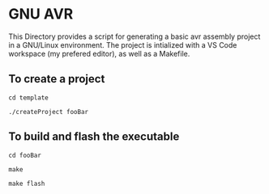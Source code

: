 # GNU AVR
This Directory provides a script for generating a basic avr assembly project in a GNU/Linux environment. The project is intialized with a VS Code workspace (my prefered editor), as well as a Makefile. 

## To create a project
`cd template`

`./createProject fooBar`

## To build and flash the executable
`cd fooBar`

`make`

`make flash`

